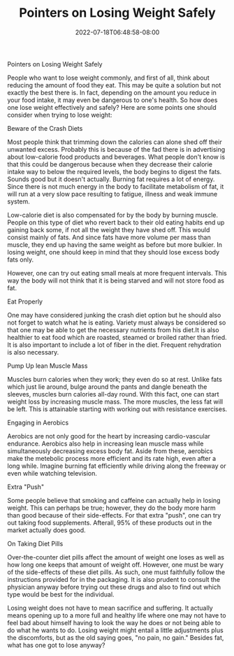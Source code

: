 ﻿---
title: "Pointers on Losing Weight Safely"
date: 2022-07-18T06:48:58-08:00
description: "Weight Lloss Tips for Web Success"
featured_image: "/images/Weight Lloss.jpg"
tags: ["Weight Lloss"]
---

Pointers on Losing Weight Safely

People who want to lose weight commonly, and first of all, think about reducing the amount of food they eat. This may be quite a solution but not exactly the best there is. In fact, depending on the amount you reduce in your food intake, it may even be dangerous to one's health. So how does one lose weight effectively and safely? Here are some points one should consider when trying to lose weight:

Beware of the Crash Diets

Most people think that trimming down the calories can alone shed off their unwanted excess. Probably this is because of the fad there is in advertising about low-calorie food products and beverages. What people don't know is that this could be dangerous because when they decrease their calorie intake way to below the required levels, the body begins to digest the fats. Sounds good but it doesn't actually. Burning fat requires a lot of energy. Since there is not much energy in the body to facilitate metabolism of fat, it will run at a very slow pace resulting to fatigue, illness and weak immune system.

Low-calorie diet is also compensated for by the body by burning muscle. People on this type of diet who revert back to their old eating habits end up gaining back some, if not all the weight they have shed off. This would consist mainly of fats. And since fats have more volume per mass than muscle, they end up having the same weight as before but more bulkier. In losing weight, one should keep in mind that they should lose excess body fats only.

However, one can try out eating small meals at more frequent intervals. This way the body will not think that it is being starved and will not store food as fat.

Eat Properly

One may have considered junking the crash diet option but he should also not forget to watch what he is eating. Variety must always be considered so that one may be able to get the necessary nutrients from his diet.It is also healthier to eat food which are roasted, steamed or broiled rather than fried. It is also important to include a lot of fiber in the diet. Frequent rehydration is also necessary.

Pump Up lean Muscle Mass

Muscles burn calories when they work; they even do so at rest. Unlike fats which just lie around, bulge around the pants and dangle beneath the sleeves, muscles burn calories all-day round. With this fact, one can start weight loss by increasing muscle mass. The more muscles, the less fat will be left. This is attainable starting with working out with resistance exercises.

Engaging in Aerobics

Aerobics are not only good for the heart by increasing cardio-vascular endurance. Aerobics also help in increasing lean muscle mass while simultaneously decreasing excess body fat. Aside from these, aerobics make the metebolic process more efficient and its rate high, even after a long while. Imagine burning fat efficiently while driving along the freeway or even while watching television.

Extra "Push"

Some people believe that smoking and caffeine can actually help in losing weight. This can perhaps be true; however, they do the body more harm than good because of their side-effects. For that extra "push", one can try out taking food supplements. Afterall, 95% of these products out in the market actually does good.

On Taking Diet Pills 

Over-the-counter diet pills affect the amount of weight one loses as well as how long one keeps that amount of weight off. However, one must be wary of the side-effects of these diet pills. As such, one must faithfully follow the instructions provided for in the packaging. It is also prudent to consult the physician anyway before trying out these drugs and also to find out which type would be best for the individual.

Losing weight does not have to mean sacrifice and suffering. It actually means opening up to a more full and healthy life where one may not have to feel bad about himself having to look the way he does or not being able to do what he wants to do. Losing weight might entail a little adjustments plus the discomforts, but as the old saying goes, "no pain, no gain." Besides fat, what has one got to lose anyway?




